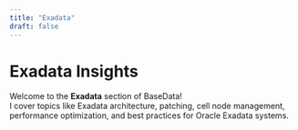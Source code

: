```yaml
---
title: "Exadata"
draft: false
---
```


# Exadata Insights

Welcome to the **Exadata** section of BaseData!  
I cover topics like Exadata architecture, patching, cell node management, performance optimization, and best practices for Oracle Exadata systems.

